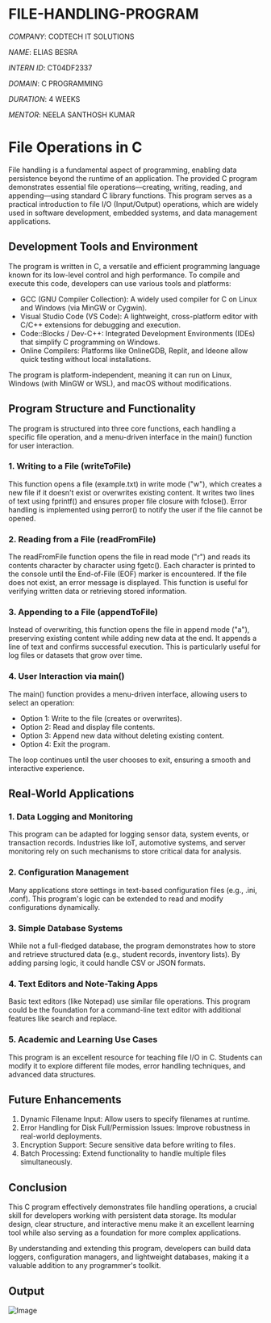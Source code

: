 # FILE-HANDLING-PROGRAM

*COMPANY*: CODTECH IT SOLUTIONS

*NAME*: ELIAS BESRA

*INTERN ID*: CT04DF2337

*DOMAIN*: C PROGRAMMING

*DURATION*: 4 WEEKS

*MENTOR*: NEELA SANTHOSH KUMAR

# File Operations in C 

File handling is a fundamental aspect of programming, enabling data persistence beyond the runtime of an application. The provided C program demonstrates essential file operations—creating, writing, reading, and appending—using standard C library functions. This program serves as a practical introduction to file I/O (Input/Output) operations, which are widely used in software development, embedded systems, and data management applications.  

## Development Tools and Environment  

The program is written in C, a versatile and efficient programming language known for its low-level control and high performance. To compile and execute this code, developers can use various tools and platforms:  

- GCC (GNU Compiler Collection): A widely used compiler for C on Linux and Windows (via MinGW or Cygwin).  
- Visual Studio Code (VS Code): A lightweight, cross-platform editor with C/C++ extensions for debugging and execution.  
- Code::Blocks / Dev-C++: Integrated Development Environments (IDEs) that simplify C programming on Windows.  
- Online Compilers: Platforms like OnlineGDB, Replit, and Ideone allow quick testing without local installations.  

The program is platform-independent, meaning it can run on Linux, Windows (with MinGW or WSL), and macOS without modifications.  

## Program Structure and Functionality  

The program is structured into three core functions, each handling a specific file operation, and a menu-driven interface in the main() function for user interaction.  

### 1. Writing to a File (writeToFile)  
This function opens a file (example.txt) in write mode ("w"), which creates a new file if it doesn't exist or overwrites existing content. It writes two lines of text using fprintf() and ensures proper file closure with fclose(). Error handling is implemented using perror() to notify the user if the file cannot be opened.  

### 2. Reading from a File (readFromFile)  
The readFromFile function opens the file in read mode ("r") and reads its contents character by character using fgetc(). Each character is printed to the console until the End-of-File (EOF) marker is encountered. If the file does not exist, an error message is displayed. This function is useful for verifying written data or retrieving stored information.  

### 3. Appending to a File (appendToFile)  
Instead of overwriting, this function opens the file in append mode ("a"), preserving existing content while adding new data at the end. It appends a line of text and confirms successful execution. This is particularly useful for log files or datasets that grow over time.  

### 4. User Interaction via main()  
The main() function provides a menu-driven interface, allowing users to select an operation:  
- Option 1: Write to the file (creates or overwrites).  
- Option 2: Read and display file contents.  
- Option 3: Append new data without deleting existing content.  
- Option 4: Exit the program.  

The loop continues until the user chooses to exit, ensuring a smooth and interactive experience.  

## Real-World Applications  

### 1. Data Logging and Monitoring  
This program can be adapted for logging sensor data, system events, or transaction records. Industries like IoT, automotive systems, and server monitoring rely on such mechanisms to store critical data for analysis.  

### 2. Configuration Management  
Many applications store settings in text-based configuration files (e.g., .ini, .conf). This program's logic can be extended to read and modify configurations dynamically.  

### 3. Simple Database Systems  
While not a full-fledged database, the program demonstrates how to store and retrieve structured data (e.g., student records, inventory lists). By adding parsing logic, it could handle CSV or JSON formats.  

### 4. Text Editors and Note-Taking Apps  
Basic text editors (like Notepad) use similar file operations. This program could be the foundation for a command-line text editor with additional features like search and replace.  

### 5. Academic and Learning Use Cases  
This program is an excellent resource for teaching file I/O in C. Students can modify it to explore different file modes, error handling techniques, and advanced data structures.  

## Future Enhancements  

1. Dynamic Filename Input: Allow users to specify filenames at runtime.  
2. Error Handling for Disk Full/Permission Issues: Improve robustness in real-world deployments.  
3. Encryption Support: Secure sensitive data before writing to files.  
4. Batch Processing: Extend functionality to handle multiple files simultaneously.  

## Conclusion  

This C program effectively demonstrates file handling operations, a crucial skill for developers working with persistent data storage. Its modular design, clear structure, and interactive menu make it an excellent learning tool while also serving as a foundation for more complex applications.  

By understanding and extending this program, developers can build data loggers, configuration managers, and lightweight databases, making it a valuable addition to any programmer's toolkit.

## Output

![Image](https://github.com/user-attachments/assets/d0fa0660-18fe-4ba1-a1a4-1bd092a4b3d7)

